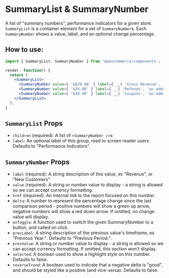 SummaryList & SummaryNumber
===========================

A list of "summary numbers", performance indicators for a given store. `SummaryList` is a container element for a set of `SummaryNumber`s. Each `SummaryNumber` shows a value, label, and an optional change percentage.

## How to use:

```jsx
import { SummaryList, SummaryNumber } from '@woocommerce/components';

render: function() {
  return (
    <SummaryList>
      <SummaryNumber value={ '$829.40' } label={ __( 'Gross Revenue', 'wc-admin' ) } delta={ 29 } href="/analytics/report" />
      <SummaryNumber value={ '$24.00' } label={ __( 'Refunds', 'wc-admin' ) } delta={ -10 } href="/analytics/report" selected />
      <SummaryNumber value={ '$49.90' } label={ __( 'Coupons', 'wc-admin' ) } href="/analytics/report" />
    </SummaryList>
  );
}
```

## `SummaryList` Props

* `children` (required): A list of `<SummaryNumber />`s
* `label`: An optional label of this group, read to screen reader users. Defaults to "Performance Indicators".

## `SummaryNumber` Props

* `label` (required): A string description of this value, ex "Revenue", or "New Customers"
* `value` (required): A string or number value to display - a string is allowed so we can accept currency formatting.
* `href` (required): An internal link to the report focused on this number.
* `delta`: A number to represent the percentage change since the last comparison period - positive numbers will show a green up arrow, negative numbers will show a red down arrow. If omitted, no change value will display.
* `onToggle`: A function used to switch the given SummaryNumber to a button, and called on click.
* `prevLabel`: A string description of the previous value's timeframe, ex "Previous Year:". Defaults to "Previous Period:".
* `prevValue`: A string or number value to display - a string is allowed so we can accept currency formatting. If omitted, this section won't display.
* `selected`: A boolean used to show a highlight style on this number. Defaults to false.
* `reverseTrend`: A boolean used to indicate that a negative delta is "good", and should be styled like a positive (and vice-versa). Defaults to false.
